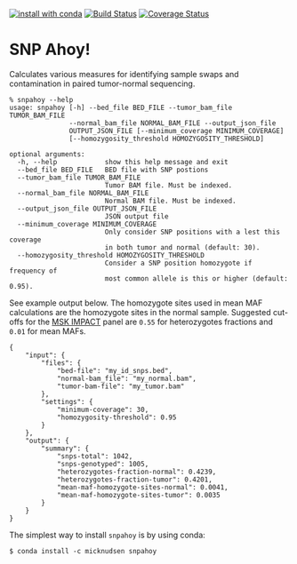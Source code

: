 [![install with conda](https://img.shields.io/badge/install%20with-conda-brightgreen.svg?style=flat)](https://conda.anaconda.org/micknudsen) [![Build Status](https://travis-ci.org/micknudsen/snpahoy.svg?branch=master)](https://travis-ci.org/micknudsen/snpahoy) [![Coverage Status](https://coveralls.io/repos/github/micknudsen/snpahoy/badge.svg?branch=master)](https://coveralls.io/github/micknudsen/snpahoy?branch=master)

# SNP Ahoy!

Calculates various measures for identifying sample swaps and contamination in paired tumor-normal sequencing.

```
% snpahoy --help
usage: snpahoy [-h] --bed_file BED_FILE --tumor_bam_file TUMOR_BAM_FILE
               --normal_bam_file NORMAL_BAM_FILE --output_json_file
               OUTPUT_JSON_FILE [--minimum_coverage MINIMUM_COVERAGE]
               [--homozygosity_threshold HOMOZYGOSITY_THRESHOLD]

optional arguments:
  -h, --help            show this help message and exit
  --bed_file BED_FILE   BED file with SNP postions
  --tumor_bam_file TUMOR_BAM_FILE
                        Tumor BAM file. Must be indexed.
  --normal_bam_file NORMAL_BAM_FILE
                        Normal BAM file. Must be indexed.
  --output_json_file OUTPUT_JSON_FILE
                        JSON output file
  --minimum_coverage MINIMUM_COVERAGE
                        Only consider SNP positions with a lest this coverage
                        in both tumor and normal (default: 30).
  --homozygosity_threshold HOMOZYGOSITY_THRESHOLD
                        Consider a SNP position homozygote if frequency of
                        most common allele is this or higher (default: 0.95).
```

See example output below. The homozygote sites used in mean MAF calculations are the homozygote sites in the normal sample. Suggested cut-offs for the [MSK IMPACT](https://doi.org/10.1016/j.jmoldx.2014.12.006) panel are `0.55` for heterozygotes fractions and `0.01` for mean MAFs.

```
{
    "input": {
        "files": {
            "bed-file": "my_id_snps.bed",
            "normal-bam_file": "my_normal.bam",
            "tumor-bam-file": "my_tumor.bam"
        },
        "settings": {
            "minimum-coverage": 30,
            "homozygosity-threshold": 0.95
        }
    },
    "output": {
        "summary": {
            "snps-total": 1042,
            "snps-genotyped": 1005,
            "heterozygotes-fraction-normal": 0.4239,
            "heterozygotes-fraction-tumor": 0.4201,
            "mean-maf-homozygote-sites-normal": 0.0041,
            "mean-maf-homozygote-sites-tumor": 0.0035
        }
    }
}
```

The simplest way to install `snpahoy` is by using conda:

```
$ conda install -c micknudsen snpahoy
```